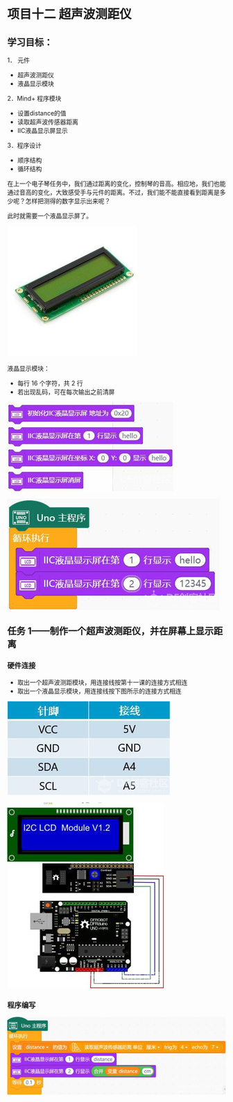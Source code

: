 # 项目十二 超声波测距仪

## 学习目标：

1． 元件

- 超声波测距仪
- 液晶显示模块

2．Mind+ 程序模块

- 设置distance的值
- 读取超声波传感器距离
- IIC液晶显示屏显示

3．程序设计

- 顺序结构
- 循环结构

在上一个电子琴任务中，我们通过距离的变化，控制琴的音高。相应地，我们也能通过音高的变化，大致感受手与元件的距离。不过，我们能不能直接看到距离是多少呢？怎样把测得的数字显示出来呢？

此时就需要一个液晶显示屏了。

![img](assets/forum-16533603498736.png)

液晶显示模块：

- 每行 16 个字符，共 2 行
- 若出现乱码，可在每次输出之前清屏

![img](assets/forum-16533603498721.png)

![img](assets/forum-16533603498722.png)

## 任务 1——制作一个超声波测距仪，并在屏幕上显示距离

### 硬件连接

- 取出一个超声波测距模块，用连接线按第十一课的连接方式相连
- 取出一个液晶显示模块，用连接线按下图所示的连接方式相连

![img](assets/forum-16533603498733.png)

![img](assets/forum-16533603498734.png)

### 程序编写

![img](assets/forum-16533603498735.png)